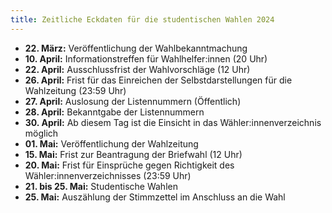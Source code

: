 ```yaml
---
title: Zeitliche Eckdaten für die studentischen Wahlen 2024
---
```


- **22. März:** Veröffentlichung der Wahlbekanntmachung
- **10. April:** Informationstreffen für Wahlhelfer:innen (20 Uhr)
- **22. April:** Ausschlussfrist der Wahlvorschläge (12 Uhr)
- **26. April:** Frist für das Einreichen der Selbstdarstellungen für die Wahlzeitung (23:59 Uhr)
- **27. April:** Auslosung der Listennummern (Öffentlich)
- **28. April:** Bekanntgabe der Listennummern
- **30. April:** Ab diesem Tag ist die Einsicht in das Wähler:innenverzeichnis möglich
- **01. Mai:** Veröffentlichung der Wahlzeitung
- **15. Mai:** Frist zur Beantragung der Briefwahl (12 Uhr)
- **20. Mai:** Frist für Einsprüche gegen Richtigkeit des Wähler:innenverzeichnisses (23:59 Uhr)
- **21. bis 25. Mai:** Studentische Wahlen
- **25. Mai:** Auszählung der Stimmzettel im Anschluss an die Wahl
